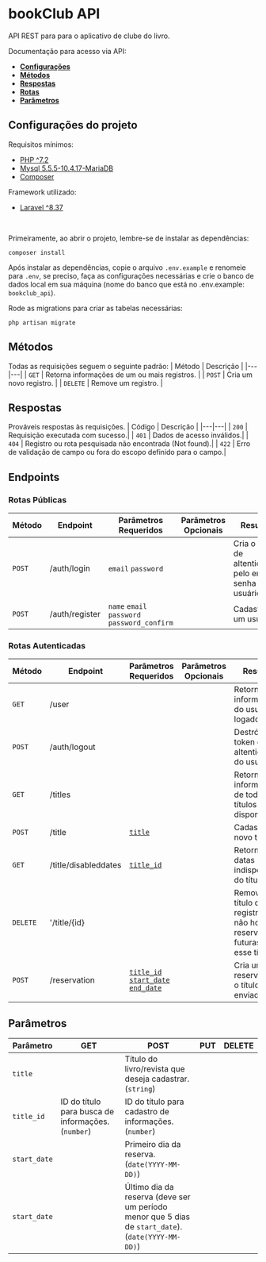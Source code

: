 # bookClub API

API REST para para o aplicativo de clube do livro.

Documentação para acesso via API:
* [**Configurações**](#configs)
* [**Métodos**](#methods)
* [**Respostas**](#responses)
* [**Rotas**](#routes)
* [**Parâmetros**](#params)

<a id="configs"></a>

## Configurações do projeto
Requisitos mínimos:
- [PHP ^7.2](https://www.php.net)
- [Mysql 5.5.5-10.4.17-MariaDB](https://www.mysql.com)
- [Composer](https://getcomposer.org)

Framework utilizado:
- [Laravel ^8.37](https://laravel.com/docs/8.x)
<br>

Primeiramente, ao abrir o projeto, lembre-se de instalar as dependências:
```
composer install
```

Após instalar as dependências, copie o arquivo `.env.example` e renomeie para `.env`, se preciso, faça as configurações necessárias e crie o banco de dados local em sua máquina (nome do banco que está no .env.example: `bookclub_api`).

Rode as migrations para criar as tabelas necessárias:
```
php artisan migrate
```

<a id="methods"></a>

## Métodos
Todas as requisições seguem o seguinte padrão:
| Método | Descrição |
|---|---|
| `GET` | Retorna informações de um ou mais registros. |
| `POST` | Cria um novo registro. |
| `DELETE` | Remove um registro. |

<a id="responses"></a>

## Respostas
Prováveis respostas às requisições.
| Código | Descrição |
|---|---|
| `200` | Requisição executada com sucesso.|
| `401` | Dados de acesso inválidos.|
| `404` | Registro ou rota pesquisada não encontrada (Not found).|
| `422` | Erro de validação de campo ou fora do escopo definido para o campo.|

<a id="routes"></a>

## Endpoints
### Rotas Públicas
| Método | Endpoint | Parâmetros Requeridos | Parâmetros Opcionais | Resumo |
|---|---|---|---|---|
| `POST` | /auth/login | `email` `password` | | Cria o token de altenticação pelo email e senha do usuário. |
| `POST` | /auth/register | `name` `email` `password` `password_confirm` | | Cadastra um usuário. |
### Rotas Autenticadas
| Método | Endpoint | Parâmetros Requeridos | Parâmetros Opcionais | Resumo |
|---|---|---|---|---|
| `GET` | /user | | | Retorna as informações do usuário logado. |
| `POST` | /auth/logout | | | Destrói o token de altenticação do usuário. |
| `GET` | /titles | | | Retorna informações de todos os títulos disponíveis. |
| `POST` | /title | [`title`](#title) | | Cadastra um novo título. |
| `GET` | /title/disableddates | [`title_id`](#title_id) | | Retorna as datas indisponíveis do título. |
| `DELETE` | '/title/{id} | | | Remove um título do registro (se não houver reservas futuras para esse título). |
| `POST` | /reservation | [`title_id`](#title_id) [`start_date`](#start_date) [`end_date`](#end_date) | | Cria uma reserva para o título enviado. |

<a id="params"></a>

## Parâmetros
| Parâmetro | GET | POST | PUT | DELETE |
|---|---|---|---|---|
| <a id="title"></a> `title` | | Título do livro/revista que deseja cadastrar. (`string`) | | |
| <a id="title_id"></a> `title_id` | ID do título para busca de informações. (`number`) | ID do título para cadastro de informações. (`number`) | | |
| <a id="start_date"></a> `start_date` | | Primeiro dia da reserva. (`date(YYYY-MM-DD)`) | | |
| <a id="end_date"></a> `start_date` | | Último dia da reserva (deve ser um período menor que 5 dias de `start_date`). (`date(YYYY-MM-DD)`) | | |
